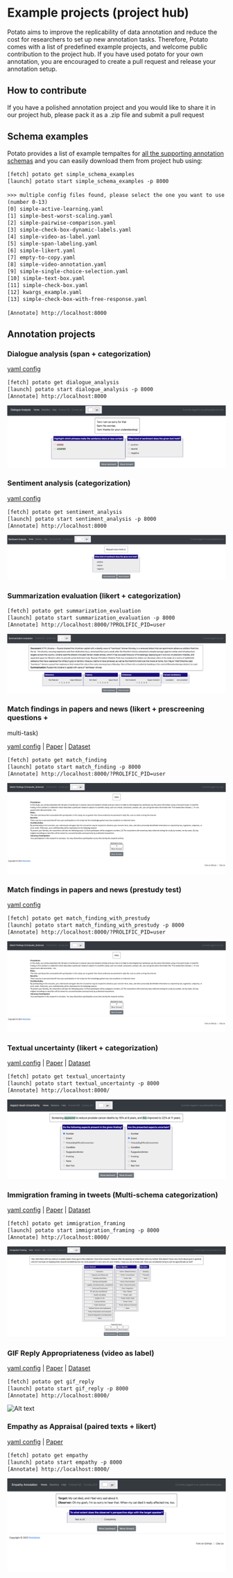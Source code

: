 # Example projects (project hub)

Potato aims to improve the replicability of data annotation and reduce the cost for researchers to
set up new annotation tasks. Therefore, Potato comes with a list of
predefined example projects, and welcome public contribution to the
project hub. If you have used potato for your own annotation, you are
encouraged to create a pull request and release your annotation setup.

## How to contribute
If you have a polished annotation project and you would like to share it in our project hub, please pack it as a .zip file and submit a pull request


## Schema examples
Potato provides a list of example tempaltes for [all the supporting annotation schemas](https://github.com/davidjurgens/potato/tree/pypi/project-hub/simple_examples/configs)
and you can easily download them from project hub using:
``` 
[fetch] potato get simple_schema_examples
[launch] potato start simple_schema_examples -p 8000

>>> multiple config files found, please select the one you want to use (number 0-13)
[0] simple-active-learning.yaml
[1] simple-best-worst-scaling.yaml
[2] simple-pairwise-comparison.yaml
[3] simple-check-box-dynamic-labels.yaml
[4] simple-video-as-label.yaml
[5] simple-span-labeling.yaml
[6] simple-likert.yaml
[7] empty-to-copy.yaml
[8] simple-video-annotation.yaml
[9] simple-single-choice-selection.yaml
[10] simple-text-box.yaml
[11] simple-check-box.yaml
[12] kwargs_example.yaml
[13] simple-check-box-with-free-response.yaml

[Annotate] http://localhost:8000
```

## Annotation projects

### Dialogue analysis (span + categorization) 

[yaml
config](https://github.com/davidjurgens/potato/tree/master/example-projects/dialogue_analysis)

``` 
[fetch] potato get dialogue_analysis
[launch] potato start dialogue_analysis -p 8000
[Annotate] http://localhost:8000
```

![Alt text](../docs/img/dialogue_analysis.gif)

### Sentiment analysis (categorization) 

[yaml
config](https://github.com/davidjurgens/potato/tree/master/example-projects/sentiment_analysis)

``` 
[fetch] potato get sentiment_analysis
[launch] potato start sentiment_analysis -p 8000
[Annotate] http://localhost:8000
```

![Alt text](../docs/img/sentiment_analysis.png)

### Summarization evaluation (likert + categorization)

``` 
[fetch] potato get summarization_evaluation
[launch] potato start summarization_evaluation -p 8000
[Annotate] http://localhost:8000/?PROLIFIC_PID=user
```

![Alt text](../docs/img/summ_eval.png)

### Match findings in papers and news (likert + prescreening questions +
multi-task) 

[yaml
config](https://github.com/davidjurgens/potato/tree/master/example-projects/match_finding)
\| [Paper](http://www.copenlu.com/publication/2022_emnlp_wright/) \|
[Dataset](https://huggingface.co/datasets/copenlu/spiced)

``` 
[fetch] potato get match_finding
[launch] potato start match_finding -p 8000
[Annotate] http://localhost:8000/?PROLIFIC_PID=user
```

![Alt text](../docs/img/match_finding.gif)

### Match findings in papers and news (prestudy test)

[yaml
config](https://github.com/davidjurgens/potato/tree/master/example-projects/match_finding_with_prestudy)

``` 
[fetch] potato get match_finding_with_prestudy
[launch] potato start match_finding_with_prestudy -p 8000
[Annotate] http://localhost:8000/?PROLIFIC_PID=user
```

![Alt text](../docs/img/match_finding.gif)

### Textual uncertainty (likert + categorization) 

[yaml
config](https://github.com/davidjurgens/potato/tree/master/example-projects/textual_uncertainty)
\|
[Paper](https://jiaxin-pei.github.io/project_websites/certainty/Certainty-in-Science-Communication.html)
\|
[Dataset](https://github.com/Jiaxin-Pei/Certainty-in-Science-Communication/tree/main/data/annotated_data)

``` 
[fetch] potato get textual_uncertainty
[launch] potato start textual_uncertainty -p 8000
[Annotate] http://localhost:8000/
```

![Alt text](../docs/img/textual_uncertainty.gif)

### Immigration framing in tweets (Multi-schema categorization)

[yaml
config](https://github.com/davidjurgens/potato/tree/master/example-projects/immigration_framing)
\| [Paper](https://aclanthology.org/2021.naacl-main.179/) \|
[Dataset](https://github.com/juliamendelsohn/framing)

``` 
[fetch] potato get immigration_framing
[launch] potato start immigration_framing -p 8000
[Annotate] http://localhost:8000/
```

![Alt text](../docs/img/screenshots/immigration-framing.gif)

### GIF Reply Appropriateness (video as label)

[yaml
config](https://github.com/davidjurgens/potato/tree/master/example-projects/gif_reply)
\| [Paper](https://aclanthology.org/2021.findings-emnlp.276/) \|
[Dataset](https://github.com/xingyaoww/gif-reply)

``` 
[fetch] potato get gif_reply
[launch] potato start gif_reply -p 8000
[Annotate] http://localhost:8000/
```

![Alt text](../docs/img/gif_reply.gif)


### Empathy as Appraisal (paired texts + likert)
[yaml config](https://github.com/davidjurgens/potato/tree/master/example-projects/empathy) | [Paper](https://aclanthology.org/2020.emnlp-main.45.pdf)
```
[fetch] potato get empathy
[launch] potato start empathy -p 8000
[Annotate] http://localhost:8000/
```
![plot](../docs/img/empathy.png)
